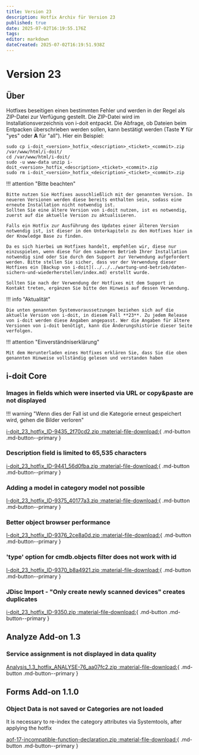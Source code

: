 ```yaml
---
title: Version 23
description: Hotfix Archiv für Version 23
published: true
date: 2025-07-02T16:19:55.176Z
tags: 
editor: markdown
dateCreated: 2025-07-02T16:19:51.938Z
---
```


# Version 23

## Über

Hotfixes beseitigen einen bestimmten Fehler und werden in der Regel als ZIP-Datei zur Verfügung gestellt. Die ZIP-Datei wird im Installationsverzeichnis von i-doit entpackt. Die Abfrage, ob Dateien beim Entpacken überschrieben werden sollen, kann bestätigt werden (Taste **Y** für "yes" oder **A** für "all"). Hier ein Beispiel:

```shell
sudo cp i-doit_<version>_hotfix_<description>_<ticket>_<commit>.zip /var/www/html/i-doit/
cd /var/www/html/i-doit/
sudo -u www-data unzip i-doit_<version>_hotfix_<description>_<ticket>_<commit>.zip
sudo rm i-doit_<version>_hotfix_<description>_<ticket>_<commit>.zip
```

!!! attention "Bitte beachten"

    Bitte nutzen Sie Hotfixes ausschließlich mit der genannten Version. In neueren Versionen werden diese bereits enthalten sein, sodass eine erneute Installation nicht notwendig ist.
    Sollten Sie eine ältere Version von i-doit nutzen, ist es notwendig, zuerst auf die aktuelle Version zu aktualisieren.

    Falls ein Hotfix zur Ausführung des Updates einer älteren Version notwendig ist, ist dieser in den Unterkapiteln zu den Hotfixes hier in der Knowledge Base zu finden.

    Da es sich hierbei um Hotfixes handelt, empfehlen wir, diese nur einzuspielen, wenn diese für den sauberen Betrieb Ihrer Installation notwendig sind oder Sie durch den Support zur Verwendung aufgefordert werden. Bitte stellen Sie sicher, dass vor der Verwendung dieser Hotfixes ein [Backup von i-doit](../../../wartung-und-betrieb/daten-sichern-und-wiederherstellen/index.md) erstellt wurde.

    Sollten Sie nach der Verwendung der Hotfixes mit dem Support in Kontakt treten, ergänzen Sie bitte den Hinweis auf dessen Verwendung.

!!! info "Aktualität"

    Die unten genannten Systemvoraussetzungen beziehen sich auf die aktuelle Version von i-doit, in diesem Fall **23**. Zu jedem Release von i-doit werden diese Angaben angepasst. Wer die Angaben für ältere Versionen von i-doit benötigt, kann die Änderungshistorie dieser Seite verfolgen.

!!! attention "Einverständniserklärung"

    Mit dem Herunterladen eines Hotfixes erklären Sie, dass Sie die oben genannten Hinweise vollständig gelesen und verstanden haben

## i-doit Core

### Images in fields which were inserted via URL or copy&paste are not displayed

!!! warning "Wenn dies der Fall ist und die Kategorie erneut gespeichert wird, gehen die Bilder verloren"

[i-doit_23_hotfix_ID-9435_2f70cd2.zip :material-file-download:](../../../assets/downloads/hotfixes/23/i-doit_23_hotfix_ID-9435_2f70cd2.zip){ .md-button .md-button--primary }

### Description field is limited to 65,535 characters

[i-doit_23_hotfix_ID-9441_56d0fba.zip :material-file-download:](../../../assets/downloads/hotfixes/23/i-doit_23_hotfix_ID-9441_56d0fba.zip){ .md-button .md-button--primary }

### Adding a model in category model not possible

[I-doit_23_hotfix_ID-9375_40177a3.zip :material-file-download:](../../../assets/downloads/hotfixes/23/i-doit_23_hotfix_ID-9375_40177a3.zip){ .md-button .md-button--primary }

### Better object browser performance

[I-doit_23_hotfix_ID-9376_2ce8a0d.zip :material-file-download:](../../../assets/downloads/hotfixes/23/i-doit_23_hotfix_ID-9376_2ce8a0d.zip){ .md-button .md-button--primary }

### 'type' option for cmdb.objects filter does not work with id

[I-doit_23_hotfix_ID-9370_b8a4921.zip :material-file-download:](../../../assets/downloads/hotfixes/23/i-doit_23_hotfix_ID-9370_b8a4921.zip){ .md-button .md-button--primary }

### JDisc Import - "Only create newly scanned devices" creates duplicates

[i-doit_23_hotfix_ID-9350.zip :material-file-download:](../../../assets/downloads/hotfixes/23/i-doit_23_hotfix_ID-9350.zip){ .md-button .md-button--primary }

## Analyze Add-on 1.3

### Service assignment is not displayed in data quality

[Analysis_1.3_hotfix_ANALYSE-76_aa07fc2.zip :material-file-download:](../../../assets/downloads/hotfixes/analyze/Analysis_1.3_hotfix_ANALYSE-76_aa07fc2.zip){ .md-button .md-button--primary }

## Forms Add-on 1.1.0

### Object Data is not saved or Categories are not loaded

It is necessary to re-index the category attributes via Systemtools, after applying the hotfix

[aof-17-incompatible-function-declaration.zip :material-file-download:](../../../assets/downloads/hotfixes/forms/aof-17-incompatible-function-declaration.zip){ .md-button .md-button--primary }
